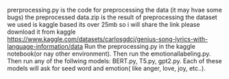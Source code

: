 prerprocessing.py is the code for preprocessing the data (it may hvae some bugs) the preprocessed data.zip is the result of preprocessing 
the dataset we used is kaggle based its over 25mb so i will share the link please download it from kaggle https://www.kaggle.com/datasets/carlosgdcj/genius-song-lyrics-with-language-information/data 
Run the preprocessing.py in the kaggle notebook(or nay other environment).
Then run the emotionallabeling.py.
Then run any of the follwing models: BERT.py, T5.py, gpt2.py. Each of these models will ask for seed word and emotion( like anger, love, joy, etc..).
